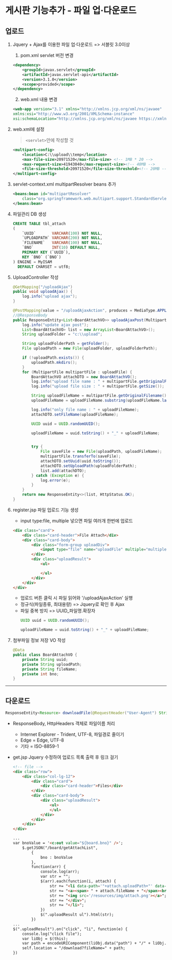 # 게시판 기능추가 - 파일 업·다운로드
## 업로드
1. Jquery + Ajax를 이용한 파일 업·다운로드 => 서블릿 3.0이상
	1. pom.xml servlet 버전 변경
	```xml
	<dependency>
		<groupId>javax.servlet</groupId>
		<artifactId>javax.servlet-api</artifactId>
		<version>3.1.0</version>
		<scope>provided</scope>
	</dependency>
	```
	2. web.xml 내용 변경
	```xml
	<web-app version="3.1" xmlns="http://xmlns.jcp.org/xml/ns/javaee"
	xmlns:xsi="http://www.w3.org/2001/XMLSchema-instance"
	xsi:schemaLocation="http://xmlns.jcp.org/xml/ns/javaee https://xmlns.jcp.org/xml/ns/javaee/web-app_3_1.xsd" id="WebApp_ID">
	```

2. web.xml에 <multipart-config> 설정
	> `<servlet>`안에 작성할 것
	```xml
	<multipart-config>
		<location>C:\\upload\\temp</location>
		<max-file-size>20971520</max-file-size>	<!-- 1MB * 20 -->
		<max-request-size>41943040</max-request-size><!-- 40MB -->
		<file-size-threshold>20971520</file-size-threshold><!-- 20MB -->
	</multipart-config>
	```

3. servlet-context.xml multipartResolver beans 추가
	```xml
	<beans:bean id="multipartResolver"
		class="org.springframework.web.multipart.support.StandardServletMultipartResolver">
	</beans:bean>
	```
4. 파일관리 DB 생성
	```sql
	CREATE TABLE tbl_attach
	(
	    `UUID`       VARCHAR(100) NOT NULL,
	    `UPLOADPATH` VARCHAR(200) NOT NULL,
	    `FILENAME`   VARCHAR(100) NOT NULL,
	    `BNO`        INT(10) DEFAULT NULL,
	    PRIMARY KEY (`UUID`),
	    KEY `BNO` (`BNO`)
	) ENGINE = MyISAM
	  DEFAULT CHARSET = utf8;
	```
5. UploadController 작성
	```java
	@GetMapping("/uploadAjax")
	public void uploadAjax() {
		log.info("upload ajax");
	}

	@PostMapping(value = "/uploadAjaxAction", produces = MediaType.APPLICATION_JSON_UTF8_VALUE)
	//@ResponseBody
	public ResponseEntity<List<BoardAttachVO>> uploadAjaxPost(MultipartFile[] uploadFile) {
		log.info("update ajax post");
		List<BoardAttachVO> list = new ArrayList<BoardAttachVO>();
		String uploadFolder = "c:\\upload";

		String uploadFolderPath = getFolder();
		File uploadPath = new File(uploadFolder, uploadFolderPath);

		if (!uploadPath.exists()) {
			uploadPath.mkdirs();
		}
		for (MultipartFile multipartFile : uploadFile) {
			BoardAttachVO attachDTO = new BoardAttachVO();
			log.info("upload file name : " + multipartFile.getOriginalFilename());
			log.info("upload file size : " + multipartFile.getSize());

			String uploadFileName = multipartFile.getOriginalFilename();
			uploadFileName = uploadFileName.substring(uploadFileName.lastIndexOf("\\") + 1);

			log.info("only file name : " + uploadFileName);
			attachDTO.setFileName(uploadFileName);

			UUID uuid = UUID.randomUUID();

			uploadFileName = uuid.toString() + "_" + uploadFileName;


			try {
				File saveFile = new File(uploadPath, uploadFileName);
				multipartFile.transferTo(saveFile);
				attachDTO.setUuid(uuid.toString());
				attachDTO.setUploadPath(uploadFolderPath);
				list.add(attachDTO);
			} catch (Exception e) {
				log.error(e);
			}
		}
		return new ResponseEntity<>(list, HttpStatus.OK);
	}
	```

6. register.jsp 파일 업로드 기능 생성
	* input type:file, multiple 넣으면 파일 여러개 한번에 업로드
	```html
	<div class="card">
		<div class="card-header">File Attach</div>
		<div class="card-body">
			<div class="form-group uploadDiv">
				<input type="file" name="uploadFile" multiple="multiple">
			</div>
			<div class="uploadResult">
				<ul>

				</ul>
			</div>
		</div>
	</div>
	```

	* 업로드 버튼 클릭 시 파일 읽어와 '/uploadAjaxAction' 실행
	* 정규식(파일종류, 최대용량) => Jquery로 확인 후 Ajax
	* 파일 중복 방지 => UUID_파일명.확장자
		```java
		UUID uuid = UUID.randomUUID();

		uploadFileName = uuid.toString() + "_" + uploadFileName;
		``` 

7. 첨부파일 정보 저장 VO 작성
	```java
	@Data
	public class BoardAttachVO {
		private String uuid;
		private String uploadPath;
		private String fileName;
		private int bno;
	}
	```
---
## 다운로드
```java
ResponseEntity<Resource> downloadFile(@RequestHeader("User-Agent") String userAgent, String fileName)
```
* ResponseBody, HttpHeaders 객체로 파일이름 처리
	* Internet Explorer - Trident, UTF-8, 파일경로 줄이기
	* Edge = Edge, UTF-8
	* 기타 = ISO-8859-1

* get.jsp Jquery 수정하여 업로드 목록 출력 후 링크 걸기
	```html
	<!-- file -->
	<div class="row">
		<div class="col-lg-12">
			<div class="card">
				<div class="card-header">Files</div>
			</div>
			<div class="card-body">
				<div class="uploadResult">
					<ul>
					</ul>
				</div>
			</div>
		</div>
	</div>
	```
	```html
	...
	var bnoValue = '<c:out value="${board.bno}" />';
		$.getJSON("/board/getAttachList",
			{
				bno : bnoValue
			},
			function(arr) {
				console.log(arr);
				var str = "";
				$(arr).each(function(i, attach) {
					str += "<li data-path='"+attach.uploadPath+"' data-uuid='"+attach.uuid+"' data-filename='"+attach.fileName+"'><div>";
					str += "<a><span> " + attach.fileName + "</span><br/>";
					str += "<img src='/resources/img/attach.png'></a>";
					str += "</div>";
					str += "</li>";
				})
				$(".uploadResult ul").html(str);
			})
	...
	$(".uploadResult").on("click", "li", function(e) {
		console.log("click file");
		var liObj = $(this);
		var path = encodeURIComponent(liObj.data("path") + "/" + liObj.data("uuid") + "_" + liObj.data("filename"));
		self.location = "/download?fileName=" + path;
	})
	```
